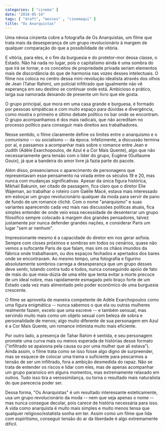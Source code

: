 ```yaml
---
categories: [ "cinema" ]
date: "2016-05-14"
tags: [ "draft", "movies" , "cinemaqui" ]
title: "Os Anarquistas"
---
```

Uma névoa cinzenta cobre a fotografia de Os Anarquistas, um filme que
trata mais da desesperança de um grupo revolucionário à margem de
qualquer comparação do que a possibilidade de vitória.

E vitória, para eles, é o fim da burguesia e do protetor-mor dessa
classe, o Estado. Não há nada no lugar, pois o capitalismo ainda é
uma sombra do que irá se tornar, e os conceitos de propriedade privada
seriam elementos mais de discordância do que de harmonia nas vozes
desses intelectuais. O filme nos coloca no centro dessa mini-revolução
idealista através dos olhos de Jean (Tahar Rahim), um policial infiltrado
que igualmente não vê esperança em seu destino se continuar onde
está. Ambicioso e prático, larga sua namorada deixando de presente um
livro que ele gosta.

O grupo principal, que mora em uma casa grande e burguesa, é formado por
pessoas simpáticas e com muito espaço para dúvidas e divergência, como
mostra o primeiro e último debate político no bar onde se encontram. O
grupo acompanhamos é dos mais radicais, que não acreditam no processo
político para conseguir mais direitos aos trabalhadores.

Nesse sentido, o filme claramente define os limites entre o anarquismo
e o comunismo -- ou socialismo -- da época. Infelizmente, a discussão
termina por aí, e passamos a acompanhar mais sobre o romance entre Jean e
Judith (Adèle Exarchopoulos, de Azul é a Cor Mais Quente), algo que não
necessariamente gera tensão com o líder do grupo, Eugène (Guillaume
Gouix), já que a bandeira do amor livre já fazia parte do pacote.

Além disso, presenciamos o aparecimento de personagens que representavam
esse pensamento na virada entre os séculos 19 e 20, mas nunca com
mudanças significativas. Apesar da única figura histórica, Mikhail
Bakunin, ser citado de passagem, fica claro que o diretor Elie Wajeman, ao
trabalhar o roteiro com Gaëlle Macé, estava mais interessado em esboçar
um grupo revolucionário qualquer da moda para servir de pano de fundo de
um romance clichê. Com o nome "anarquismo" e suas variantes aparecendo
cada vez mais nas discussões políticas atuais, fica simples entender
de onde veio essa necessidade de desenterrar um grupo filosófico sempre
colocado à margem dos grandes pensadores, talvez justamente por nunca
defender grandes nações, e considerar Paris um lugar "sem ar nenhum".

Impressionante mesmo é a capacidade do diretor em nos gerar
asfixia. Sempre com closes próximos e sombras em todos os cenários,
quase não vemos a sufocante Paris de que falam, mas sim os chãos imundos
da fábrica onde trabalhavam, ou dos espaços fechados e apertados dos
bares onde se encontravam. Ao mesmo tempo, uma fotografia e figurino
absolutamente sombrios carrega a desesperança que um grupo desses deve
sentir, lutando contra tudo e todos, nunca conseguindo apoio de fato de
mais do que meia-dúzia de uma elite que tenta evitar a morte precoce
de um ideal nobre, mas rapidamente esmagado pelo braço forte de um
Estado cada vez mais alimentado pelo poder econômico de uma burguesia
crescente.

O filme se aproveita de maneira competente de Adèle Exarchopoulos como
uma figura enigmática -- nunca sabemos o que ela ou outras mulheres
realmente fazem, exceto que uma escreve -- e também sensual, mas servindo
muito mais como um objeto sexual com beleza de sobra e personalidade
de menos; algo muito diferente de sua personagem em Azul é a Cor Mais
Quente, um romance intimista muito mais eficiente.

Por outro lado, a presença de Tahar Rahim é sentida, e seu personagem
promete uma curva mais ou menos esperada de histórias desse formato
("infiltrado se apaixona pela causa ou por uma mulher que ali
estava"). Ainda assim, o filme trata como se isso fosse algo digno
de surpreender, mas se esquece de colocar uma trama o suficiente para
pescarmos a tensão de ser um infiltrado, fora a ambição desmedida
do rapaz. Não se trata de entender os riscos e lidar com eles, mas de
apenas acompanhar um grupo paranoico em alguns momentos, mas extremamente
relaxado em outros. Tudo isso tira a verossimilança, ou torna o resultado
mais naturalista do que parececia poder ser.

Dessa forma, "Os Anarquistas" é um resultado interessante esteticamente,
usa um grupo revolucionário da moda -- nem que seja apenas o nome --
mas nunca consegue decolar, pois carece de história necessária para
isso. A vida como anarquista é muito mais simples e muito menos tensa
que qualquer religioso/estatista sonha em ter. Assim como um filme
que lida com espiritismo, conseguir tensão do ar da liberdade é algo
extremamente difícil.
